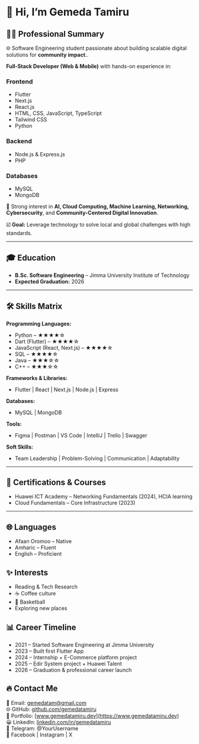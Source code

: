 # 👋 Hi, I’m Gemeda Tamiru


## 👨‍💻 Professional Summary
🌐 Software Engineering student passionate about building scalable digital solutions for **community impact**..  

**Full-Stack Developer (Web & Mobile)** with hands-on experience in:

### Frontend
- Flutter  
- Next.js  
- React.js  
- HTML, CSS, JavaScript, TypeScript  
- Tailwind CSS  
- Python  

### Backend
- Node.js & Express.js  
- PHP  

### Databases
- MySQL  
- MongoDB  

🔴 Strong interest in **AI, Cloud Computing, Machine Learning, Networking, Cybersecurity**, and **Community-Centered Digital Innovation**.  

☑️ **Goal:** Leverage technology to solve local and global challenges with high standards.

---

## 🎓 Education
- **B.Sc. Software Engineering** – Jimma University Institute of Technology  
- **Expected Graduation:** 2026

---

## 🛠 Skills Matrix

**Programming Languages:**  
- Python – ★★★★☆  
- Dart (Flutter) – ★★★★☆  
- JavaScript (React, Next.js) – ★★★★☆  
- SQL – ★★★★☆  
- Java – ★★★☆☆  
- C++ – ★★★☆☆  

**Frameworks & Libraries:**  
- Flutter | React | Next.js | Node.js | Express  

**Databases:**  
- MySQL | MongoDB  


**Tools:**  
- Figma | Postman | VS Code | IntelliJ | Trello | Swagger  

**Soft Skills:**  
- Team Leadership | Problem-Solving | Communication | Adaptability  

---

## 📜 Certifications & Courses
- Huawei ICT Academy – Networking Fundamentals (2024), HCIA learning  
- Cloud Fundamentals – Core Infrastructure (2023)  

---

## 🌐 Languages
- Afaan Oromoo – Native  
- Amharic – Fluent  
- English – Proficient  



## ✨ Interests
- Reading & Tech Research  
- ☕ Coffee culture  
- 🏀 Basketball  
- Exploring new places  


## 📊 Career Timeline
- 2021 – Started Software Engineering at Jimma University   
- 2023 – Built first Flutter App  
- 2024 – Internship + E-Commerce platform project  
- 2025 – Edir System project + Huawei Talent  
- 2026 – Graduation & professional career launch  


## 🔥 Contact Me
📨 Email: gemedatam@gmail.com  
🌐 GitHub: [github.com/gemedatamiru](https://github.com/Gemeda4927)  
🔗 Portfolio: [www.gemedatamiru.dev](https://www.gemedatamiru.dev)  
😀 LinkedIn: [linkedin.com/in/gemedatamiru](https://linkedin.com/in/gemedatamiru)  
📱 Telegram: @YourUsername  
🔗 Facebook | Instagram | X  


